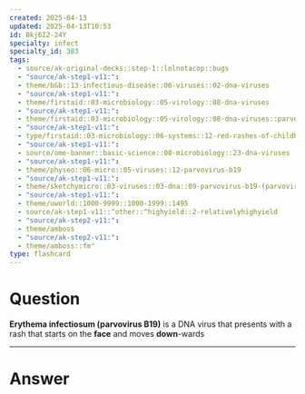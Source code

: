 ```yaml
---
created: 2025-04-13
updated: 2025-04-13T10:53
id: Bkj6I2-24Y
specialty: infect
specialty_id: 383
tags:
  - source/ak-original-decks::step-1::lolnotacop::bugs
  - "source/ak-step1-v11:": 
  - theme/b&b::13-infectious-disease::06-viruses::02-dna-viruses
  - "source/ak-step1-v11:": 
  - theme/firstaid::03-microbiology::05-virology::08-dna-viruses
  - "source/ak-step1-v11:": 
  - theme/firstaid::03-microbiology::05-virology::08-dna-viruses::parvovirus-b19
  - "source/ak-step1-v11:": 
  - type/firstaid::03-microbiology::06-systems::12-red-rashes-of-childhood
  - "source/ak-step1-v11:": 
  - source/ome-banner::basic-science::08-microbiology::23-dna-viruses
  - "source/ak-step1-v11:": 
  - theme/physeo::06-micro::05-viruses::12-parvovirus-b19
  - "source/ak-step1-v11:": 
  - theme/sketchymicro::03-viruses::03-dna::09-parvovirus-b19-(parvoviridae)
  - "source/ak-step1-v11:": 
  - theme/uworld::1000-9999::1000-1999::1495
  - source/ak-step1-v11::^other::^highyield::2-relativelyhighyield
  - "source/ak-step2-v11:": 
  - theme/amboss
  - "source/ak-step2-v11:": 
  - theme/amboss::fm"
type: flashcard
---
```


# Question
**Erythema infectiosum (parvovirus B19)** is a DNA virus that presents with a rash that starts on the **face** and moves **down**-wards

---

# Answer
